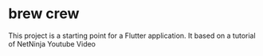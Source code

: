 # brew crew

This project is a starting point for a Flutter application. It based on a tutorial of NetNinja Youtube Video
